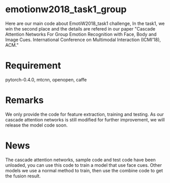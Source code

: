 # emotionw2018_task1_group
Here are our main code about EmotiW2018_task1 challenge, In the task1, we win the second place and the details are refered in our paper "Cascade Attention Networks For Group Emotion Recognition with Face, Body and Image Cues. International Conference on Multimodal Interaction (ICMI’18), ACM."

# Requirement
pytorch-0.4.0, mtcnn, openopen, caffe

# Remarks
We only provide the code for feature extraction, training and testing. As our cascade attention networks is still modified for further improvement, we will release the model code soon.
# News
The cascade attention networks, sample code and test code have been unloaded, you can use this code to train a model that use face cues.
Other models we use a normal method to train, then use the combine code to get the fusion result.
